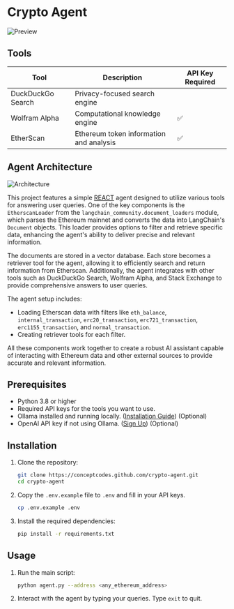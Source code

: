 # Crypto Agent


![Preview](https://i.imgur.com/gmWEgUq.png)

## Tools

| Tool                        | Description                                      | API Key Required  |
|-----------------------------|--------------------------------------------------|------------------ |
| DuckDuckGo Search           | Privacy-focused search engine                    |                   |
| Wolfram Alpha               | Computational knowledge engine                   | ✅                |
| EtherScan                   | Ethereum token information and analysis          | ✅                |


## Agent Architecture
![Architecture](https://i.imgur.com/aPNQRyv.png)

This project features a simple [REACT](https://langchain-ai.github.io/langgraph/reference/prebuilt/#langgraph.prebuilt.chat_agent_executor.create_react_agent) agent designed to utilize various tools for answering user queries. One of the key components is the `EtherscanLoader` from the `langchain_community.document_loaders` module, which parses the Ethereum mainnet and converts the data into LangChain's `Document` objects. This loader provides options to filter and retrieve specific data, enhancing the agent's ability to deliver precise and relevant information. 

The documents are stored in a vector database. Each store becomes a retriever tool for the agent, allowing it to efficiently search and return information from Etherscan. Additionally, the agent integrates with other tools such as DuckDuckGo Search, Wolfram Alpha, and Stack Exchange to provide comprehensive answers to user queries.

The agent setup includes:
- Loading Etherscan data with filters like `eth_balance`, `internal_transaction`, `erc20_transaction`, `erc721_transaction`, `erc1155_transaction`, and `normal_transaction`.
- Creating retriever tools for each filter.

All these components work together to create a robust AI assistant capable of interacting with Ethereum data and other external sources to provide accurate and relevant information.

## Prerequisites
- Python 3.8 or higher
- Required API keys for the tools you want to use.
- Ollama installed and running locally. ([Installation Guide](https://ollama.com/download)) (Optional)
- OpenAI API key if not using Ollama. ([Sign Up](https://platform.openai.com/signup)) (Optional)


## Installation

1. Clone the repository:
    ```sh
    git clone https://conceptcodes.github.com/crypto-agent.git
    cd crypto-agent
    ```

2. Copy the `.env.example` file to `.env` and fill in your API keys.
    ```sh
    cp .env.example .env
    ```

3. Install the required dependencies:
    ```sh
    pip install -r requirements.txt
    ```

## Usage

1. Run the main script:
    ```sh
    python agent.py --address <any_ethereum_address>
    ```

2. Interact with the agent by typing your queries. Type `exit` to quit.